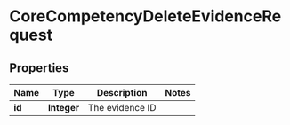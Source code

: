 

# CoreCompetencyDeleteEvidenceRequest


## Properties

| Name | Type | Description | Notes |
|------------ | ------------- | ------------- | -------------|
|**id** | **Integer** | The evidence ID |  |



